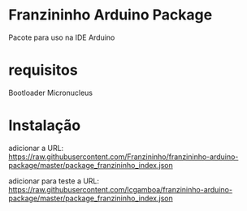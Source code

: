 # Franzininho Arduino Package

Pacote para uso na IDE Arduino

# requisitos

Bootloader Micronucleus


# Instalação

adicionar a URL: https://raw.githubusercontent.com/Franzininho/franzininho-arduino-package/master/package_franzininho_index.json

adicionar para teste a URL: https://raw.githubusercontent.com/lcgamboa/franzininho-arduino-package/master/package_franzininho_index.json

